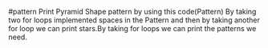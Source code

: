#pattern
Print Pyramid Shape pattern by using this code(Pattern)
By taking two for loops implemented spaces in the Pattern and then by taking another for loop we can print stars.By taking for loops we can print the patterns we need.
